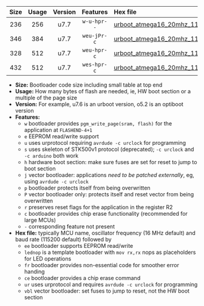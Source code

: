 |Size|Usage|Version|Features|Hex file|
|:-:|:-:|:-:|:-:|:--|
|236|256|u7.7|`w-u-hpr--`|[urboot_atmega16_20mhz_115200bps_lednop_fr_ur.hex](https://raw.githubusercontent.com/stefanrueger/urboot.hex/main/mcus/atmega16/fcpu_20mhz/115200_bps/urboot_atmega16_20mhz_115200bps_lednop_fr_ur.hex)|
|346|384|u7.7|`weu-jPr-c`|[urboot_atmega16_20mhz_115200bps_ee_lednop_fr_ce_ur_vbl.hex](https://raw.githubusercontent.com/stefanrueger/urboot.hex/main/mcus/atmega16/fcpu_20mhz/115200_bps/urboot_atmega16_20mhz_115200bps_ee_lednop_fr_ce_ur_vbl.hex)|
|328|512|u7.7|`weu-hpr-c`|[urboot_atmega16_20mhz_115200bps_ee_lednop_fr_ce_ur.hex](https://raw.githubusercontent.com/stefanrueger/urboot.hex/main/mcus/atmega16/fcpu_20mhz/115200_bps/urboot_atmega16_20mhz_115200bps_ee_lednop_fr_ce_ur.hex)|
|432|512|u7.7|`wes-hpr-c`|[urboot_atmega16_20mhz_115200bps_ee_lednop_fr_ce.hex](https://raw.githubusercontent.com/stefanrueger/urboot.hex/main/mcus/atmega16/fcpu_20mhz/115200_bps/urboot_atmega16_20mhz_115200bps_ee_lednop_fr_ce.hex)|

- **Size:** Bootloader code size including small table at top end
- **Usage:** How many bytes of flash are needed, ie, HW boot section or a multiple of the page size
- **Version:** For example, u7.6 is an urboot version, o5.2 is an optiboot version
- **Features:**
  + `w` bootloader provides `pgm_write_page(sram, flash)` for the application at `FLASHEND-4+1`
  + `e` EEPROM read/write support
  + `u` uses urprotocol requiring `avrdude -c urclock` for programming
  + `s` uses skeleton of STK500v1 protocol (deprecated); `-c urclock` and `-c arduino` both work
  + `h` hardware boot section: make sure fuses are set for reset to jump to boot section
  + `j` vector bootloader: applications *need to be patched externally*, eg, using `avrdude -c urclock`
  + `p` bootloader protects itself from being overwritten
  + `P` vector bootloader only: protects itself and reset vector from being overwritten
  + `r` preserves reset flags for the application in the register R2
  + `c` bootloader provides chip erase functionality (recommended for large MCUs)
  + `-` corresponding feature not present
- **Hex file:** typically MCU name, oscillator frequency (16 MHz default) and baud rate (115200 default) followed by
  + `ee` bootloader supports EEPROM read/write
  + `lednop` is a template bootloader with `mov rx,rx` nops as placeholders for LED operations
  + `fr` bootloader provides non-essential code for smoother error handing
  + `ce` bootloader provides a chip erase command
  + `ur` uses urprotocol and requires `avrdude -c urclock` for programming
  + `vbl` vector bootloader: set fuses to jump to reset, not the HW boot section
